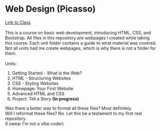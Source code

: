 # Web Design (Picasso)
[Link to Class](https://codehs.com/course/web_design_picasso/overview)  
&nbsp;  
This is a course on basic web development, introducing HTML, CSS, and Bootstrap. All files in this repository are webpages I created while taking this course.
Each unit folder contains a guide to what material was covered. Not all units had me create webpages, which is why there is not a folder for them.  
&nbsp;  
Units:
1. Getting Started - What is the Web?
2. HTML - Structuring Websites
3. CSS - Styling Websites
4. Homepage: Your First Website
5. Advanced HTML and CSS
6. Project: Tell a Story **(In progress)**
&nbsp;

Was there a better way to format all these files? Most definitely.  
Will I reformat these files? No. Let this be a testament to my first real repository.  
(I swear I'm not a vibe coder)

